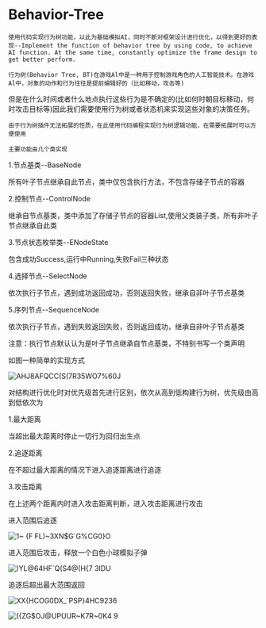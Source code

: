 # Behavior-Tree
    使用代码实现行为树功能，以此为基础模拟AI，同时不断对框架设计进行优化，以得到更好的表现--Implement the function of behavior tree by using code, to achieve AI function. At the same time, constantly optimize the frame design to get better perform.

    行为树(Behavior Tree, BT)在游戏Al中是一种用于控制游戏角色的人工智能技术。在游戏Al中，对象的动作和行为往往是提前编辑好的（比如移动，攻击等)
但是在什么时间或者什么地点执行这些行为是不确定的(比如何时朝目标移动，何时攻击目标等)因此我们需要使用行为树或者状态机来实现这些对象的决策任务。

    由于行为树插件无法拓展的性质，在此使用代码编程实现行为树逻辑功能，在需要拓展时可以方便使用

    主要功能由几个类实现

1.节点基类--BaseNode

所有叶子节点继承自此节点，类中仅包含执行方法，不包含存储子节点的容器

2.控制节点--ControlNode

继承自节点基类，类中添加了存储子节点的容器List<BaseNode>,使用父类装子类，所有非叶子节点继承自此类

3.节点状态枚举类--ENodeState

包含成功Success,运行中Running,失败Fail三种状态

4.选择节点--SelectNode

依次执行子节点，遇到成功返回成功，否则返回失败，继承自非叶子节点基类

5.序列节点--SequenceNode

依次执行子节点，遇到失败返回失败，否则返回成功，继承自非叶子节点基类

注意：执行节点默认认为是叶子节点继承自节点基类，不特别书写一个类声明

如图一种简单的实现方式

![AHJ8AFQCC(S(7R35WO7%60J](https://github.com/user-attachments/assets/fb626bdd-a47d-474b-a353-2025548f7478)

对结构进行优化时对优先级首先进行区别，依次从高到低构建行为树，优先级由高到低依次为

1.最大距离

当超出最大距离时停止一切行为回归出生点

2.追逐距离

在不超过最大距离的情况下进入追逐距离进行追逐

3.攻击距离

在上述两个距离内时进入攻击距离判断，进入攻击距离进行攻击

进入范围后追逐

![1~ {F FL)~3XN$G`G%CG0}O](https://github.com/user-attachments/assets/e874cc74-4f79-4640-982c-66965c30b3a8)

进入范围后攻击，释放一个白色小球模拟子弹

![)YL@64HF`Q(S4@(H{7 3IDU](https://github.com/user-attachments/assets/60ac12fa-8028-460a-b758-a7dd8acaa5e3)

追逐后超出最大范围返回

![XX{HCOG0DX_`PSP}4HC9236](https://github.com/user-attachments/assets/8e22dde3-011f-4e58-9c5a-6af4a2517792)

![({ZG$OJ@UPUUR~K7R~0K4 9](https://github.com/user-attachments/assets/73e41a98-847a-4573-a6f0-a5a103434e0d)
